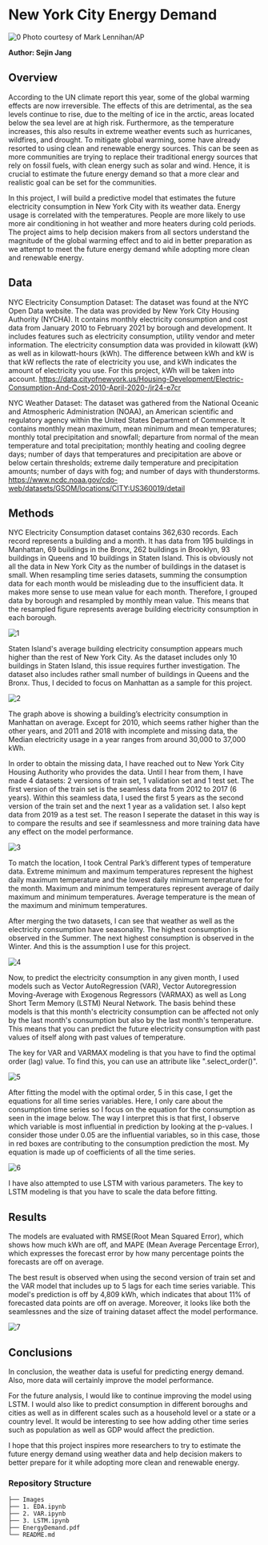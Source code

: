 # New York City Energy Demand

![0](./Images/solar.jpg)
Photo courtesy of Mark Lennihan/AP

**Author: Sejin Jang**



## Overview 

According to the UN climate report this year, some of the global warming effects are now irreversible. The effects of this are detrimental, as the sea levels continue to rise, due to the melting of ice in the arctic, areas located below the sea level are at high risk. Furthermore, as the temperature increases, this also results in extreme weather events such as hurricanes, wildfires, and drought. To mitigate global warming, some have already resorted to using clean and renewable energy sources. This can be seen as more communities are trying to replace their traditional energy sources that rely on fossil fuels, with clean energy such as solar and wind. Hence, it is crucial to estimate the future energy demand so that a more clear and realistic goal can be set for the communities.

In this project, I will build a predictive model that estimates the future electricity consumption in New York City with its weather data. Energy usage is correlated with the temperatures. People are more likely to use more air conditioning in hot weather and more heaters during cold periods. The project aims to help decision makers from all sectors understand the magnitude of the global warming effect and to aid in better preparation as we attempt to meet the future energy demand while adopting more clean and renewable energy.


## Data

NYC Electricity Consumption Dataset: The dataset was found at the NYC Open Data website. The data was provided by New York City Housing Authority (NYCHA). It contains monthly electricity consumption and cost data from January 2010 to February 2021 by borough and development. It includes features such as electricity consumption, utility vendor and meter information. The electricity consumption data was provided in kilowatt (kW) as well as in kilowatt-hours (kWh). The difference between kWh and kW is that kW reflects the rate of electricity you use, and kWh indicates the amount of electricity you use. For this project, kWh will be taken into account. https://data.cityofnewyork.us/Housing-Development/Electric-Consumption-And-Cost-2010-April-2020-/jr24-e7cr

NYC Weather Dataset: The dataset was gathered from the National Oceanic and Atmospheric Administration (NOAA), an American scientific and regulatory agency within the United States Department of Commerce. It contains monthly mean maximum, mean minimum and mean temperatures; monthly total precipitation and snowfall; departure from normal of the mean temperature and total precipitation; monthly heating and cooling degree days; number of days that temperatures and precipitation are above or below certain thresholds; extreme daily temperature and precipitation amounts; number of days with fog; and number of days with thunderstorms. https://www.ncdc.noaa.gov/cdo-web/datasets/GSOM/locations/CITY:US360019/detail


## Methods

NYC Electricity Consumption dataset contains 362,630 records. Each record represents a building and a month. It has data from 195 buildings in Manhattan, 69 buildings in the Bronx, 262 buildings in Brooklyn, 93 buildings in Queens and 10 buildings in Staten Island. This is obviously not all the data in New York City as the number of buildings in the dataset is small. When resampling time series datasets, summing the consumption data for each month would be misleading due to the insufficient data. It makes more sense to use mean value for each month. Therefore, I grouped data by borough and resampled by monthly mean value. This means that the resampled figure represents average building electricity consumption in each borough.

![1](./Images/boroughs.png)

Staten Island's average building electricity consumption appears much higher than the rest of New York City. As the dataset includes only 10 buildings in Staten Island, this issue requires further investigation. The dataset also includes rather small number of buildings in Queens and the Bronx. Thus, I decided to focus on Manhattan as a sample for this project. 

![2](./Images/consumption.png)

The graph above is showing a building’s electricity consumption in Manhattan on average. Except for 2010, which seems rather higher than the other years, and 2011 and 2018 with incomplete and missing data, the Median electricity usage in a year ranges from around 30,000 to 37,000 kWh.

In order to obtain the missing data, I have reached out to New York City Housing Authority who provides the data. Until I hear from them, I have made 4 datasets: 2 versions of train set, 1 validation set and 1 test set. The first version of the train set is the seamless data from 2012 to 2017 (6 years). Within this seamless data, I used the first 5 years as the second version of the train set and the next 1 year as a validation set. I also kept data from 2019 as a test set. The reason I seperate the dataset in this way is to compare the results and see if seamlessness and more training data have any effect on the model performance.

![3](./Images/split.png)

To match the location, I took Central Park’s different types of temperature data. Extreme minimum and maximum temperatures represent the highest daily maximum temperature and the lowest daily minimum temperature for the month. Maximum and minimum temperatures represent average of daily maximum and minimum temperatures. Average temperature is the mean of the maximum and minimum temperatures. 

After merging the two datasets, I can see that weather as well as the electricity consumption have seasonality. The highest consumption is observed in the Summer. The next highest consumption is observed in the Winter. And this is the assumption I use for this project. 

![4](./Images/seasonality.png)

Now, to predict the electricity consumption in any given month, I used models such as Vector AutoRegression (VAR), Vector Autoregression Moving-Average with Exogenous Regressors (VARMAX) as well as Long Short Term Memory (LSTM) Neural Network. The basis behind these models is that this month's electricity consumption can be affected not only by the last month's consumption but also by the last month's temperature. This means that you can predict the future electricity consumption with past values of itself along with past values of temperature. 

The key for VAR and VARMAX modeling is that you have to find the optimal order (lag) value. To find this, you can use an attribute like ".select_order()".

![5](./Images/lag.png)

After fitting the model with the optimal order, 5 in this case, I get the equations for all time series variables. Here, I only care about the consumption time series so I focus on the equation for the consumption as seen in the image below. The way I interpret this is that first, I observe which variable is most influential in prediction by looking at the p-values. I consider those under 0.05 are the influential variables, so in this case, those in red boxes are contributing to the consumption prediction the most. My equation is made up of coefficients of all the time series. 

![6](./Images/equation.png)

I have also attempted to use LSTM with various parameters. The key to LSTM modeling is that you have to scale the data before fitting. 


## Results

The models are evaluated with RMSE(Root Mean Squared Error), which shows how much kWh are off, and MAPE (Mean Average Percentage Error), which expresses the forecast error by how many percentage points the forecasts are off on average.

The best result is observed when using the second version of train set and the VAR model that includes up to 5 lags for each time series variable. This model's prediction is off by 4,809 kWh, which indicates that about 11% of forecasted data points are off on average. Moreover, it looks like both the seamlessnes and the size of training dataset affect the model performance. 

![7](./Images/result.png)


## Conclusions

In conclusion, the weather data is useful for predicting energy demand. Also, more data will certainly improve the model performance. 

For the future analysis, I would like to continue improving the model using LSTM. I would also like to predict consumption in different boroughs and cities as well as in different scales such as a household level or a state or a country level. It would be interesting to see how adding other time series such as population as well as GDP would affect the prediction. 

I hope that this project inspires more researchers to try to estimate the future energy demand using weather data and help decision makers to better prepare for it while adopting more clean and renewable energy.



### Repository Structure

```
├── Images
├── 1. EDA.ipynb
├── 2. VAR.ipynb
├── 3. LSTM.ipynb
├── EnergyDemand.pdf
└── README.md
```

